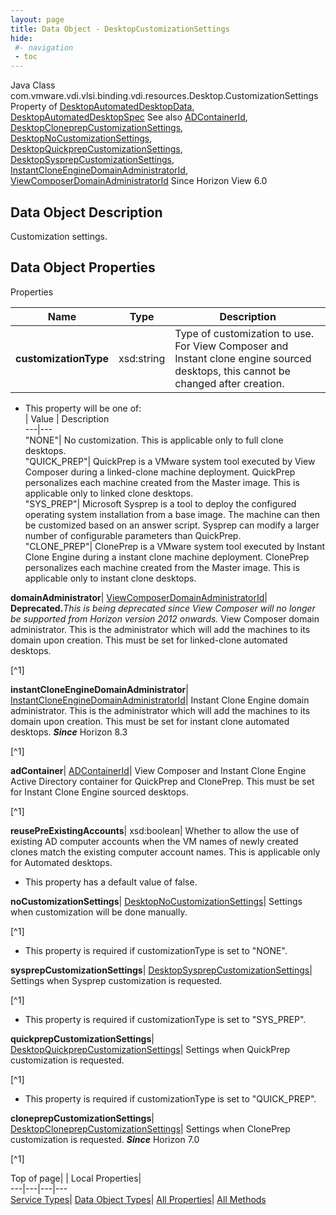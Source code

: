 ```yaml
---
layout: page
title: Data Object - DesktopCustomizationSettings
hide:
 #- navigation
 - toc
---
```






Java Class
    com.vmware.vdi.vlsi.binding.vdi.resources.Desktop.CustomizationSettings
Property of
     [DesktopAutomatedDesktopData](vdi.resources.Desktop.AutomatedDesktopData.md#field_detail), [DesktopAutomatedDesktopSpec](vdi.resources.Desktop.AutomatedDesktopSpec.md#field_detail)
See also
     [ADContainerId](vdi.entity.ADContainerId.md), [DesktopCloneprepCustomizationSettings](vdi.resources.Desktop.CloneprepCustomizationSettings.md), [DesktopNoCustomizationSettings](vdi.resources.Desktop.NoCustomizationSettings.md), [DesktopQuickprepCustomizationSettings](vdi.resources.Desktop.QuickprepCustomizationSettings.md), [DesktopSysprepCustomizationSettings](vdi.resources.Desktop.SysprepCustomizationSettings.md), [InstantCloneEngineDomainAdministratorId](vdi.entity.InstantCloneEngineDomainAdministratorId.md), [ViewComposerDomainAdministratorId](vdi.entity.ViewComposerDomainAdministratorId.md)
Since 
    Horizon View 6.0

## Data Object Description 

Customization settings. 

## Data Object Properties

Properties

Name |  Type |  Description   
---|---|---  
**customizationType**|  xsd:string|  Type of customization to use. For View Composer and Instant clone engine sourced desktops, this cannot be changed after creation.   


  * This property will be one of:  
|  Value |  Description   
---|---  
"NONE"| No customization. This is applicable only to full clone desktops.  
"QUICK_PREP"| QuickPrep is a VMware system tool executed by View Composer during a linked-clone machine deployment. QuickPrep personalizes each machine created from the Master image. This is applicable only to linked clone desktops.  
"SYS_PREP"| Microsoft Sysprep is a tool to deploy the configured operating system installation from a base image. The machine can then be customized based on an answer script. Sysprep can modify a larger number of configurable parameters than QuickPrep.  
"CLONE_PREP"| ClonePrep is a VMware system tool executed by Instant Clone Engine during a instant clone machine deployment. ClonePrep personalizes each machine created from the Master image. This is applicable only to instant clone desktops.  

  
**domainAdministrator**| [ViewComposerDomainAdministratorId](vdi.entity.ViewComposerDomainAdministratorId.md)| **Deprecated.**_This is being deprecated since View Composer will no longer be supported from Horizon version 2012 onwards._ View Composer domain administrator. This is the administrator which will add the machines to its domain upon creation. This must be set for linked-clone automated desktops.   


[^1]

  
**instantCloneEngineDomainAdministrator**| [InstantCloneEngineDomainAdministratorId](vdi.entity.InstantCloneEngineDomainAdministratorId.md)|  Instant Clone Engine domain administrator. This is the administrator which will add the machines to its domain upon creation. This must be set for instant clone automated desktops.  **_Since_** Horizon 8.3  


[^1]

  
**adContainer**| [ADContainerId](vdi.entity.ADContainerId.md)|  View Composer and Instant Clone Engine Active Directory container for QuickPrep and ClonePrep. This must be set for Instant Clone Engine sourced desktops.   


[^1]

  
**reusePreExistingAccounts**|  xsd:boolean|  Whether to allow the use of existing AD computer accounts when the VM names of newly created clones match the existing computer account names. This is applicable only for Automated desktops.   


  * This property has a default value of false.

  
**noCustomizationSettings**| [DesktopNoCustomizationSettings](vdi.resources.Desktop.NoCustomizationSettings.md)|  Settings when customization will be done manually.   


[^1]
  * This property is required if customizationType is set to "NONE".

  
**sysprepCustomizationSettings**| [DesktopSysprepCustomizationSettings](vdi.resources.Desktop.SysprepCustomizationSettings.md)|  Settings when Sysprep customization is requested.   


[^1]
  * This property is required if customizationType is set to "SYS_PREP".

  
**quickprepCustomizationSettings**| [DesktopQuickprepCustomizationSettings](vdi.resources.Desktop.QuickprepCustomizationSettings.md)|  Settings when QuickPrep customization is requested.   


[^1]
  * This property is required if customizationType is set to "QUICK_PREP".

  
**cloneprepCustomizationSettings**| [DesktopCloneprepCustomizationSettings](vdi.resources.Desktop.CloneprepCustomizationSettings.md)|  Settings when ClonePrep customization is requested.  **_Since_** Horizon 7.0  


[^1]

  
  
  
Top of page| | Local Properties|   
---|---|---|---  
[Service Types](index-mo_types.md)| [Data Object Types](index-do_types.md)| [All Properties](index-properties.md)| [All Methods](index-methods.md)  
  
  

